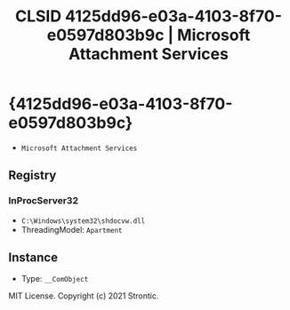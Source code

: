 ﻿---
title: "CLSID 4125dd96-e03a-4103-8f70-e0597d803b9c | Microsoft Attachment Services"
excerpt: What is COM-Object CLSID 4125dd96-e03a-4103-8f70-e0597d803b9c?
---

# {4125dd96-e03a-4103-8f70-e0597d803b9c}

* `Microsoft Attachment Services`

## Registry


### InProcServer32

* `C:\Windows\system32\shdocvw.dll`
* ThreadingModel: `Apartment`

## Instance

* Type: `__ComObject`

MIT License. Copyright (c) 2021 Strontic.



